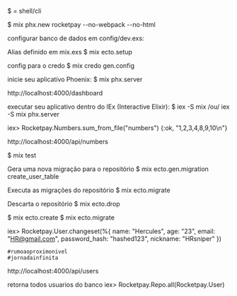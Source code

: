 $ = shell/cli

$ mix phx.new rocketpay --no-webpack --no-html

configurar banco de dados em config/dev.exs:
<!-- $ mix ecto.create -->
Alias definido em mix.exs
$ mix ecto.setup

config para o credo
$ mix credo gen.config

inicie seu aplicativo Phoenix:
$ mix phx.server

http://localhost:4000/dashboard

executar seu aplicativo dentro do IEx (Interactive Elixir):
$ iex -S mix /ou/ iex -S mix phx.server

iex> Rocketpay.Numbers.sum_from_file("numbers")
{:ok, "1,2,3,4,8,9,10\n"}

http://localhost:4000/api/numbers

$ mix test

Gera uma nova migração para o repositório
$ mix ecto.gen.migration create_user_table

Executa as migrações do repositório
$ mix ecto.migrate

Descarta o repositório
$ mix ecto.drop

$ mix ecto.create
$ mix ecto.migrate

iex> Rocketpay.User.changeset(%{ name: "Hercules", age: "23", email: "HR@gmail.com", password_hash: "hashed123", nickname: "HRsniper" })
<!-- #Ecto.Changeset<
  action: nil,
  changes: %{
    age: 23,
    email: "HR@gmail.com",
    name: "Hercules",
    nickname: "HRsniper",
    password_hash: "hashed123"
  },
  errors: [],
  data: #Rocketpay.User<>,
  valid?: true
> -->

```
#rumoaoproximonivel
#jornadainfinita
```

http://localhost:4000/api/users

retorna todos usuarios do banco
iex> Rocketpay.Repo.all(Rocketpay.User)

